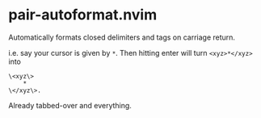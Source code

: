 # pair-autoformat.nvim
Automatically formats closed delimiters and tags on carriage return.

i.e. say your cursor is given by `*`. Then hitting enter will turn ```<xyz>*</xyz>``` into
```
\<xyz\>
    * 
\</xyz\>.
```
Already tabbed-over and everything.
